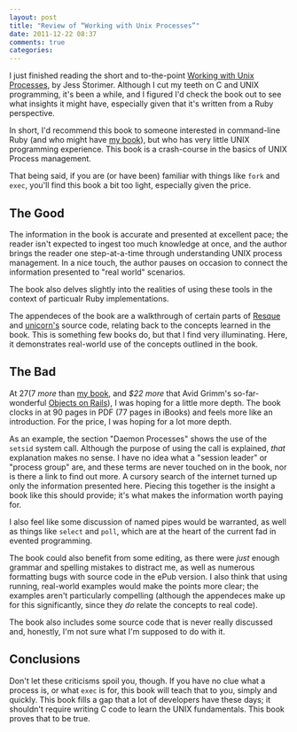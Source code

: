 ```yaml
---
layout: post
title: "Review of “Working with Unix Processes”"
date: 2011-12-22 08:37
comments: true
categories: 
---
```


I just finished reading the short and to-the-point [Working with Unix Processes][processbook], by Jess Storimer.  Although
I cut my teeth on C and UNIX programming, it's been a while, and I figured I'd check the book out to see what insights it might
have, especially given that it's written from a Ruby perspective.

In short, I'd recommend this book to someone interested in command-line Ruby (and who might have [my book][mybook]), but who has
very little UNIX programming experience.  This book is a crash-course in the basics of UNIX Process management.

That being said, if you are (or have been) familiar with things like `fork` and `exec`, you'll find this book a bit too light, especially given the price.

<!-- more -->

## The Good

The information in the book is accurate and presented at excellent pace; the reader isn't expected to ingest too much knowledge
at once, and the author brings the reader one step-at-a-time through understanding UNIX process management.  In a nice touch, the author pauses on occasion to connect the information presented to "real world" scenarios.

The book also delves slightly into the realities of using these tools in the context of particualr Ruby implementations.  

The appendeces of the book are a walkthrough of certain parts of [Resque][resque] and [unicorn's][unicorn] source code,
relating back to the concepts learned in the book.  This is something few books do, but that I find very illuminating.  Here, it
demonstrates real-world use of the concepts outlined in the book.

## The Bad

At $27 ($7 *more* than [my book][mybook], and *$22 more* that Avid Grimm's so-far-wonderful [Objects on Rails][objrails]), I was hoping for a little more depth.  The book clocks in at 90 pages in PDF (77 pages
  in iBooks) and feels more like an introduction.    For the price, I was hoping for a lot more depth.

As an example, the section "Daemon Processes" shows the use of the `setsid` system call.  Although the purpose of using the call
is explained, *that* explanation makes no sense.  I have no idea what a "session leader" or "process group" are, and these terms
are never touched on in the book, nor is there a link to find out more.  A cursory search of the internet turned up only the
information presented here.  Piecing this together is the insight a book like this should provide; it's what makes the
information worth paying for.

I also feel like some discussion of named pipes would be warranted, as well as things like `select` and `poll`, which are at the
heart of the current fad in evented programming.

The book could also benefit from some editing, as there were *just* enough grammar and spelling mistakes to distract me, as well as numerous formatting bugs with source code in the ePub version.  I also think that using running, real-world examples would make the points more clear; the examples aren't particularly compelling (although the appendeces make up for this significantly, since they *do* relate the concepts to real code).

The book also includes some source code that is never really discussed and, honestly, I'm not sure what I'm supposed to do with
it.

## Conclusions

Don't let these criticisms spoil you, though.  If you have no clue what a process is, or what `exec` is for, this book will teach
that to you, simply and quickly.  This book fills a gap that a lot of developers have these days; it shouldn't require writing C
code to learn the UNIX fundamentals.  This book proves that to be true.



[processbook]: http://workingwithunixprocesses.com/
[mybook]: http://www.awesomecommandlineapps.com/
[resque]: https://github.com/defunkt/resque
[unicorn]: http://unicorn.bogomips.org/
[objrails]: http://avdi.org/devblog/2011/11/15/early-access-beta-of-objects-on-rails-now-available-2/
